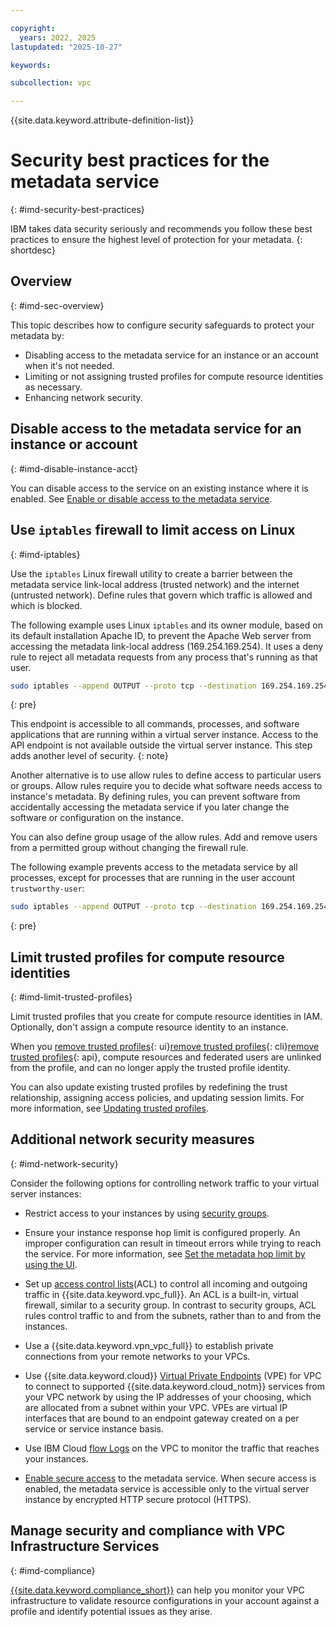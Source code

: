 ```yaml
---

copyright:
  years: 2022, 2025
lastupdated: "2025-10-27"

keywords:

subcollection: vpc

---
```


{{site.data.keyword.attribute-definition-list}}

# Security best practices for the metadata service
{: #imd-security-best-practices}

IBM takes data security seriously and recommends you follow these best practices to ensure the highest level of protection for your metadata.
{: shortdesc}

## Overview
{: #imd-sec-overview}

This topic describes how to configure security safeguards to protect your metadata by:

* Disabling access to the metadata service for an instance or an account when it's not needed.
* Limiting or not assigning trusted profiles for compute resource identities as necessary.
* Enhancing network security.

## Disable access to the metadata service for an instance or account
{: #imd-disable-instance-acct}

You can disable access to the service on an existing instance where it is enabled. See [Enable or disable access to the metadata service](/docs/vpc?topic=vpc-imd-configure-service).

## Use `iptables` firewall to limit access on Linux
{: #imd-iptables}

Use the `iptables` Linux firewall utility to create a barrier between the metadata service link-local address (trusted network) and the internet (untrusted network). Define rules that govern which traffic is allowed and which is blocked.

The following example uses Linux `iptables` and its owner module, based on its default installation Apache ID, to prevent the Apache Web server from accessing the metadata link-local address (169.254.169.254). It uses a deny rule to reject all metadata requests from any process that's running as that user.

```sh
sudo iptables --append OUTPUT --proto tcp --destination 169.254.169.254 --match owner --uid-owner apache --jump REJECT
```
{: pre}

This endpoint is accessible to all commands, processes, and software applications that are running within a virtual server instance. Access to the API endpoint is not available outside the virtual server instance. This step adds another level of security.
{: note}

Another alternative is to use allow rules to define access to particular users or groups. Allow rules require you to decide what software needs access to instance's metadata. By defining rules, you can prevent software from accidentally accessing the metadata service if you later change the software or configuration on the instance.

You can also define group usage of the allow rules. Add and remove users from a permitted group without changing the firewall rule.

The following example prevents access to the metadata service by all processes, except for processes that are running in the user account `trustworthy-user`:

```sh
sudo iptables --append OUTPUT --proto tcp --destination 169.254.169.254 --match owner ! --uid-owner trustworthy-user --jump REJECT
```
{: pre}

## Limit trusted profiles for compute resource identities
{: #imd-limit-trusted-profiles}

Limit trusted profiles that you create for compute resource identities in IAM. Optionally, don't assign a compute resource identity to an instance.

When you [remove trusted profiles](/docs/account?topic=account-trusted-profile-update&interface=ui#remove-tp-console){: ui}[remove trusted profiles](/docs/account?topic=account-trusted-profile-update&interface=cli#remove-tp-cli){: cli}[remove trusted profiles](/docs/account?topic=account-trusted-profile-update&interface=api#remove-tp-api){: api}, compute resources and federated users are unlinked from the profile, and can no longer apply the trusted profile identity.

You can also update existing trusted profiles by redefining the trust relationship, assigning access policies, and updating session limits. For more information, see [Updating trusted profiles](/docs/account?topic=account-trusted-profile-update).

## Additional network security measures
{: #imd-network-security}

Consider the following options for controlling network traffic to your virtual server instances:

* Restrict access to your instances by using [security groups](/docs/vpc?topic=vpc-configuring-the-security-group).

* Ensure your instance response hop limit is configured properly. An improper configuration can result in timeout errors while trying to reach the service. For more information, see [Set the metadata hop limit by using the UI](/docs/vpc?topic=vpc-imd-configure-service&interface=ui#set-hop-limit-ui).

* Set up [access control lists](/docs/vpc?topic=vpc-using-acls)(ACL) to control all incoming and outgoing traffic in {{site.data.keyword.vpc_full}}. An ACL is a built-in, virtual firewall, similar to a security group. In contrast to security groups, ACL rules control traffic to and from the subnets, rather than to and from the instances.

* Use a {{site.data.keyword.vpn_vpc_full}} to establish private connections from your remote networks to your VPCs.

* Use {{site.data.keyword.cloud}} [Virtual Private Endpoints](/docs/vpc?topic=vpc-about-vpe) (VPE) for VPC to connect to supported {{site.data.keyword.cloud_notm}} services from your VPC network by using the IP addresses of your choosing, which are allocated from a subnet within your VPC. VPEs are virtual IP interfaces that are bound to an endpoint gateway created on a per service or service instance basis.

* Use IBM Cloud [flow Logs](/docs/vpc?topic=vpc-flow-logs) on the VPC to monitor the traffic that reaches your instances.

* [Enable secure access](/docs/vpc?topic=vpc-imd-configure-service&interface=ui#secure-access-ui) to the metadata service. When secure access is enabled, the metadata service is accessible only to the virtual server instance by encrypted HTTP secure protocol (HTTPS).

## Manage security and compliance with VPC Infrastructure Services
{: #imd-compliance}

[{{site.data.keyword.compliance_short}}](/docs/security-compliance?topic=security-compliance-getting-started) can help you monitor your VPC infrastructure to validate resource configurations in your account against a profile and identify potential issues as they arise.
